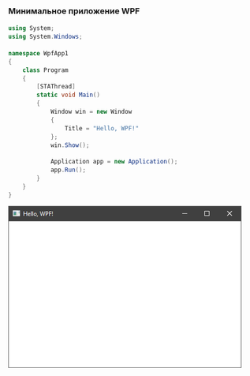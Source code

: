 ﻿### Минимальное приложение WPF

```csharp
using System;
using System.Windows;

namespace WpfApp1
{
    class Program
    {
        [STAThread]
        static void Main()
        {
            Window win = new Window
            {
                Title = "Hello, WPF!"
            };
            win.Show();

            Application app = new Application();
            app.Run();
        }
    }
}
```

![minimal](img/minimal.png)
